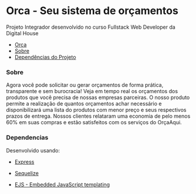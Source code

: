 # Orca - Seu sistema de orçamentos
Projeto Integrador desenvolvido no curso Fullstack Web Developer da Digital House

 - [Orca](https://orca-api-dh.herokuapp.com/)
 - [Sobre](#sobre)
 - [Dependências do Projeto](#dependencias)


### Sobre

Agora você pode solicitar ou gerar orçamentos de forma prática, transparente e sem burocracia! Veja em tempo real os orçamentos 
dos produtos que você precisa de nossas empresas parceiras. O nosso produto permite a realização de quantos orçamentos 
achar necessário e disponibilizará uma lista do produtos com menor preço e seus respectivos prazos de entrega.
Nossos clientes relataram uma economia de pelo menos 60% em suas compras e estão satisfeitos com os serviços do OrçaAqui. 


### Dependencias

Desenvolvido usando:

 - [Express](https://expressjs.com/)
 
 - [Sequelize](https://sequelize.org/master/index.html)

 - [EJS - Embedded JavaScript templating](https://ejs.co/)
 
